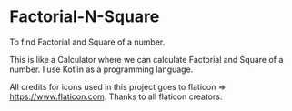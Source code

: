 # Factorial-N-Square
To find Factorial and Square of a number.

This is like a Calculator where we can calculate Factorial and Square of a number.
I use Kotlin as a programming language.

All credits for icons used in this project goes to flaticon => https://www.flaticon.com.
Thanks to all flaticon creators.
